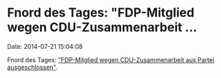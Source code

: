 Fnord des Tages: \"FDP-Mitglied wegen CDU-Zusammenarbeit \...
=============================================================

Date: 2014-07-21 15:04:08

Fnord des Tages: [\"FDP-Mitglied wegen CDU-Zusammenarbeit aus Partei
ausgeschlossen\"](http://www.welt.de/newsticker/dpa_nt/regioline_nt/berlinbrandenburg_nt/article129916428/FDP-Mitglied-wegen-CDU-Zusammenarbeit-aus-Partei-ausgeschlossen.html).
